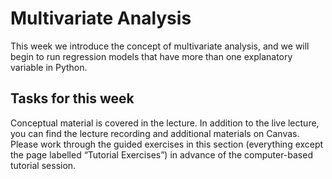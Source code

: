 # Multivariate Analysis

This week we introduce the concept of multivariate analysis, and we
will begin to run regression models that have more than one
explanatory variable in Python.


## Tasks for this week
Conceptual material is covered in the lecture. In addition to the live lecture, you can find the lecture recording and additional materials on Canvas.
Please work through the guided exercises in this section (everything except the page labelled “Tutorial Exercises”) in advance of the computer-based tutorial session.
